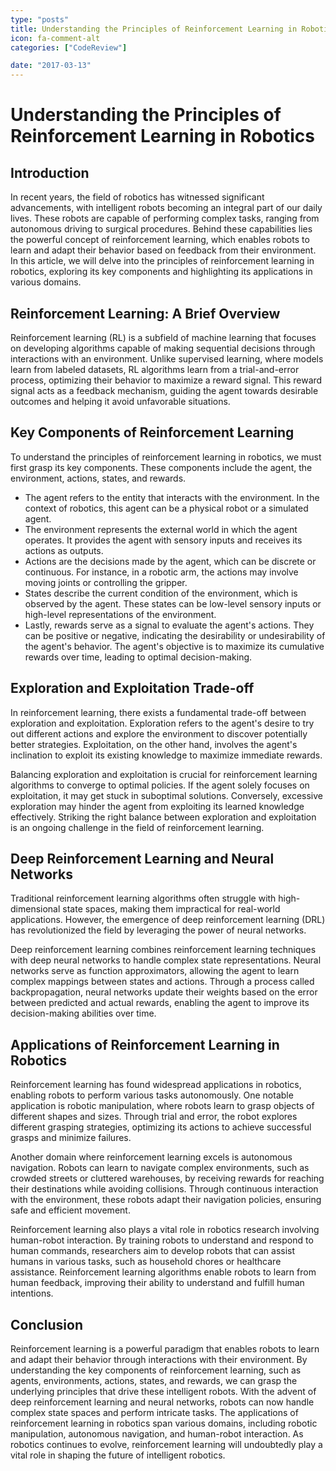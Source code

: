 ```yaml
---
type: "posts"
title: Understanding the Principles of Reinforcement Learning in Robotics
icon: fa-comment-alt
categories: ["CodeReview"]

date: "2017-03-13"
---
```




# Understanding the Principles of Reinforcement Learning in Robotics

## Introduction

In recent years, the field of robotics has witnessed significant advancements, with intelligent robots becoming an integral part of our daily lives. These robots are capable of performing complex tasks, ranging from autonomous driving to surgical procedures. Behind these capabilities lies the powerful concept of reinforcement learning, which enables robots to learn and adapt their behavior based on feedback from their environment. In this article, we will delve into the principles of reinforcement learning in robotics, exploring its key components and highlighting its applications in various domains.

## Reinforcement Learning: A Brief Overview

Reinforcement learning (RL) is a subfield of machine learning that focuses on developing algorithms capable of making sequential decisions through interactions with an environment. Unlike supervised learning, where models learn from labeled datasets, RL algorithms learn from a trial-and-error process, optimizing their behavior to maximize a reward signal. This reward signal acts as a feedback mechanism, guiding the agent towards desirable outcomes and helping it avoid unfavorable situations.

## Key Components of Reinforcement Learning

To understand the principles of reinforcement learning in robotics, we must first grasp its key components. These components include the agent, the environment, actions, states, and rewards.

- The agent refers to the entity that interacts with the environment. In the context of robotics, this agent can be a physical robot or a simulated agent.
- The environment represents the external world in which the agent operates. It provides the agent with sensory inputs and receives its actions as outputs.
- Actions are the decisions made by the agent, which can be discrete or continuous. For instance, in a robotic arm, the actions may involve moving joints or controlling the gripper.
- States describe the current condition of the environment, which is observed by the agent. These states can be low-level sensory inputs or high-level representations of the environment.
- Lastly, rewards serve as a signal to evaluate the agent's actions. They can be positive or negative, indicating the desirability or undesirability of the agent's behavior. The agent's objective is to maximize its cumulative rewards over time, leading to optimal decision-making.

## Exploration and Exploitation Trade-off

In reinforcement learning, there exists a fundamental trade-off between exploration and exploitation. Exploration refers to the agent's desire to try out different actions and explore the environment to discover potentially better strategies. Exploitation, on the other hand, involves the agent's inclination to exploit its existing knowledge to maximize immediate rewards.

Balancing exploration and exploitation is crucial for reinforcement learning algorithms to converge to optimal policies. If the agent solely focuses on exploitation, it may get stuck in suboptimal solutions. Conversely, excessive exploration may hinder the agent from exploiting its learned knowledge effectively. Striking the right balance between exploration and exploitation is an ongoing challenge in the field of reinforcement learning.

## Deep Reinforcement Learning and Neural Networks

Traditional reinforcement learning algorithms often struggle with high-dimensional state spaces, making them impractical for real-world applications. However, the emergence of deep reinforcement learning (DRL) has revolutionized the field by leveraging the power of neural networks.

Deep reinforcement learning combines reinforcement learning techniques with deep neural networks to handle complex state representations. Neural networks serve as function approximators, allowing the agent to learn complex mappings between states and actions. Through a process called backpropagation, neural networks update their weights based on the error between predicted and actual rewards, enabling the agent to improve its decision-making abilities over time.

## Applications of Reinforcement Learning in Robotics

Reinforcement learning has found widespread applications in robotics, enabling robots to perform various tasks autonomously. One notable application is robotic manipulation, where robots learn to grasp objects of different shapes and sizes. Through trial and error, the robot explores different grasping strategies, optimizing its actions to achieve successful grasps and minimize failures.

Another domain where reinforcement learning excels is autonomous navigation. Robots can learn to navigate complex environments, such as crowded streets or cluttered warehouses, by receiving rewards for reaching their destinations while avoiding collisions. Through continuous interaction with the environment, these robots adapt their navigation policies, ensuring safe and efficient movement.

Reinforcement learning also plays a vital role in robotics research involving human-robot interaction. By training robots to understand and respond to human commands, researchers aim to develop robots that can assist humans in various tasks, such as household chores or healthcare assistance. Reinforcement learning algorithms enable robots to learn from human feedback, improving their ability to understand and fulfill human intentions.

## Conclusion

Reinforcement learning is a powerful paradigm that enables robots to learn and adapt their behavior through interactions with their environment. By understanding the key components of reinforcement learning, such as agents, environments, actions, states, and rewards, we can grasp the underlying principles that drive these intelligent robots. With the advent of deep reinforcement learning and neural networks, robots can now handle complex state spaces and perform intricate tasks. The applications of reinforcement learning in robotics span various domains, including robotic manipulation, autonomous navigation, and human-robot interaction. As robotics continues to evolve, reinforcement learning will undoubtedly play a vital role in shaping the future of intelligent robotics.